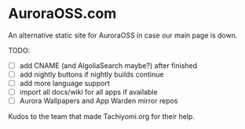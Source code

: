 # AuroraOSS.com

An alternative static site for AuroraOSS in case our main page is down.

TODO:
- [ ] add CNAME (and AlgoliaSearch maybe?) after finished
- [ ] add nightly buttons if nightly builds continue
- [ ] add more language support
- [ ] import all docs/wiki for all apps if available
- [ ] Aurora Wallpapers and App Warden mirror repos

Kudos to the team that made Tachiyomi.org for their help.